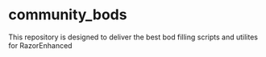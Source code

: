 # community_bods
This repository is designed to deliver the best bod filling scripts and utilites for RazorEnhanced
